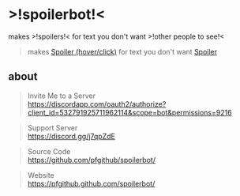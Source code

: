 # >!spoilerbot!<
makes >!spoilers!< for text you don't want >!other people to see!<

> makes [Spoiler (hover/click)](https://spoilerbot.page.link/81nF "spoilers") for text you don't want [Spoiler](https://spoilerbot.page.link/hJJ9 "other people to see")

## about

> Invite Me to a Server  
> https://discordapp.com/oauth2/authorize?client_id=532791925711962114&scope=bot&permissions=9216

> Support Server  
> https://discord.gg/j7qpZdE

> Source Code  
> https://github.com/pfgithub/spoilerbot/

> Website  
> https://pfgithub.github.com/spoilerbot/
